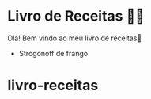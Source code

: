 # Livro de Receitas :man_cook:

Olá!  Bem vindo ao meu livro de receitas:wave:

- Strogonoff de frango

# livro-receitas
